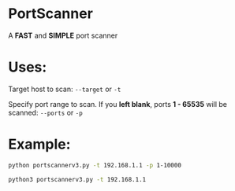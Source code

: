 # PortScanner
A <b>FAST</b> and <b>SIMPLE</b> port scanner 

# Uses:
Target host to scan: `--target` or `-t`

Specify port range to scan. If you <b>left blank</b>, ports <b>1 - 65535</b> will be scanned: `--ports` or `-p`

# Example:

```bash
python portscannerv3.py -t 192.168.1.1 -p 1-10000
```
```bash
python3 portscannerv3.py -t 192.168.1.1
```

